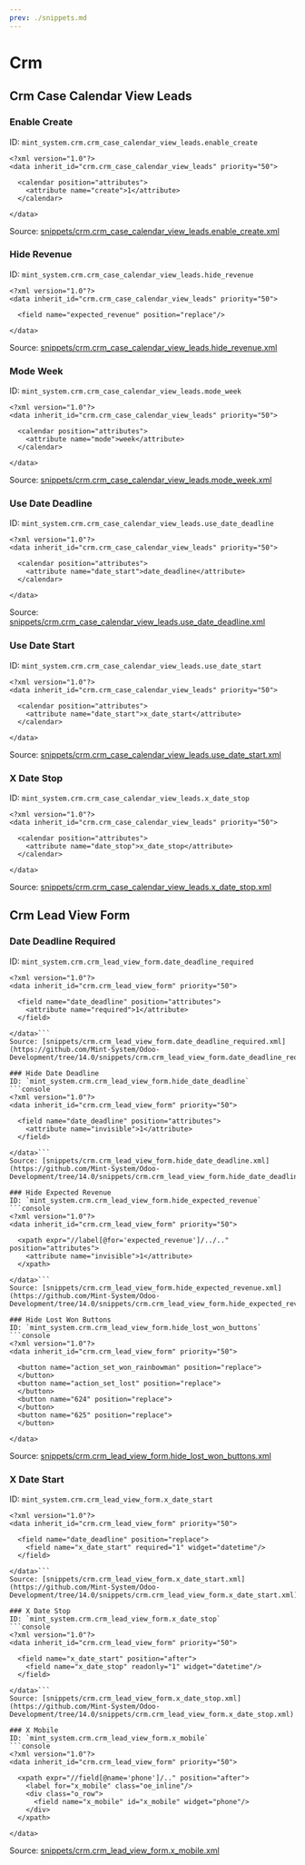 ```yaml
---
prev: ./snippets.md
---
```

# Crm
## Crm Case Calendar View Leads  
### Enable Create  
ID: `mint_system.crm.crm_case_calendar_view_leads.enable_create`  
```console
<?xml version="1.0"?>
<data inherit_id="crm.crm_case_calendar_view_leads" priority="50">

  <calendar position="attributes">
    <attribute name="create">1</attribute>
  </calendar>

</data>
```
Source: [snippets/crm.crm_case_calendar_view_leads.enable_create.xml](https://github.com/Mint-System/Odoo-Development/tree/14.0/snippets/crm.crm_case_calendar_view_leads.enable_create.xml)

### Hide Revenue  
ID: `mint_system.crm.crm_case_calendar_view_leads.hide_revenue`  
```console
<?xml version="1.0"?>
<data inherit_id="crm.crm_case_calendar_view_leads" priority="50">

  <field name="expected_revenue" position="replace"/>

</data>
```
Source: [snippets/crm.crm_case_calendar_view_leads.hide_revenue.xml](https://github.com/Mint-System/Odoo-Development/tree/14.0/snippets/crm.crm_case_calendar_view_leads.hide_revenue.xml)

### Mode Week  
ID: `mint_system.crm.crm_case_calendar_view_leads.mode_week`  
```console
<?xml version="1.0"?>
<data inherit_id="crm.crm_case_calendar_view_leads" priority="50">

  <calendar position="attributes">
    <attribute name="mode">week</attribute>
  </calendar>

</data>
```
Source: [snippets/crm.crm_case_calendar_view_leads.mode_week.xml](https://github.com/Mint-System/Odoo-Development/tree/14.0/snippets/crm.crm_case_calendar_view_leads.mode_week.xml)

### Use Date Deadline  
ID: `mint_system.crm.crm_case_calendar_view_leads.use_date_deadline`  
```console
<?xml version="1.0"?>
<data inherit_id="crm.crm_case_calendar_view_leads" priority="50">

  <calendar position="attributes">
    <attribute name="date_start">date_deadline</attribute>
  </calendar>

</data>
```
Source: [snippets/crm.crm_case_calendar_view_leads.use_date_deadline.xml](https://github.com/Mint-System/Odoo-Development/tree/14.0/snippets/crm.crm_case_calendar_view_leads.use_date_deadline.xml)

### Use Date Start  
ID: `mint_system.crm.crm_case_calendar_view_leads.use_date_start`  
```console
<?xml version="1.0"?>
<data inherit_id="crm.crm_case_calendar_view_leads" priority="50">

  <calendar position="attributes">
    <attribute name="date_start">x_date_start</attribute>
  </calendar>

</data>
```
Source: [snippets/crm.crm_case_calendar_view_leads.use_date_start.xml](https://github.com/Mint-System/Odoo-Development/tree/14.0/snippets/crm.crm_case_calendar_view_leads.use_date_start.xml)

### X Date Stop  
ID: `mint_system.crm.crm_case_calendar_view_leads.x_date_stop`  
```console
<?xml version="1.0"?>
<data inherit_id="crm.crm_case_calendar_view_leads" priority="50">

  <calendar position="attributes">
    <attribute name="date_stop">x_date_stop</attribute>
  </calendar>

</data>
```
Source: [snippets/crm.crm_case_calendar_view_leads.x_date_stop.xml](https://github.com/Mint-System/Odoo-Development/tree/14.0/snippets/crm.crm_case_calendar_view_leads.x_date_stop.xml)

## Crm Lead View Form  
### Date Deadline Required  
ID: `mint_system.crm.crm_lead_view_form.date_deadline_required`  
```console
<?xml version="1.0"?>
<data inherit_id="crm.crm_lead_view_form" priority="50">

  <field name="date_deadline" position="attributes">
    <attribute name="required">1</attribute>
  </field>

</data>```
Source: [snippets/crm.crm_lead_view_form.date_deadline_required.xml](https://github.com/Mint-System/Odoo-Development/tree/14.0/snippets/crm.crm_lead_view_form.date_deadline_required.xml)

### Hide Date Deadline  
ID: `mint_system.crm.crm_lead_view_form.hide_date_deadline`  
```console
<?xml version="1.0"?>
<data inherit_id="crm.crm_lead_view_form" priority="50">

  <field name="date_deadline" position="attributes">
    <attribute name="invisible">1</attribute>
  </field>

</data>```
Source: [snippets/crm.crm_lead_view_form.hide_date_deadline.xml](https://github.com/Mint-System/Odoo-Development/tree/14.0/snippets/crm.crm_lead_view_form.hide_date_deadline.xml)

### Hide Expected Revenue  
ID: `mint_system.crm.crm_lead_view_form.hide_expected_revenue`  
```console
<?xml version="1.0"?>
<data inherit_id="crm.crm_lead_view_form" priority="50">

  <xpath expr="//label[@for='expected_revenue']/../.." position="attributes">
    <attribute name="invisible">1</attribute>
  </xpath>

</data>```
Source: [snippets/crm.crm_lead_view_form.hide_expected_revenue.xml](https://github.com/Mint-System/Odoo-Development/tree/14.0/snippets/crm.crm_lead_view_form.hide_expected_revenue.xml)

### Hide Lost Won Buttons  
ID: `mint_system.crm.crm_lead_view_form.hide_lost_won_buttons`  
```console
<?xml version="1.0"?>
<data inherit_id="crm.crm_lead_view_form" priority="50">

  <button name="action_set_won_rainbowman" position="replace">
  </button>
  <button name="action_set_lost" position="replace">
  </button>
  <button name="624" position="replace">
  </button>
  <button name="625" position="replace">
  </button>

</data>
```
Source: [snippets/crm.crm_lead_view_form.hide_lost_won_buttons.xml](https://github.com/Mint-System/Odoo-Development/tree/14.0/snippets/crm.crm_lead_view_form.hide_lost_won_buttons.xml)

### X Date Start  
ID: `mint_system.crm.crm_lead_view_form.x_date_start`  
```console
<?xml version="1.0"?>
<data inherit_id="crm.crm_lead_view_form" priority="50">

  <field name="date_deadline" position="replace">
    <field name="x_date_start" required="1" widget="datetime"/>
  </field>

</data>```
Source: [snippets/crm.crm_lead_view_form.x_date_start.xml](https://github.com/Mint-System/Odoo-Development/tree/14.0/snippets/crm.crm_lead_view_form.x_date_start.xml)

### X Date Stop  
ID: `mint_system.crm.crm_lead_view_form.x_date_stop`  
```console
<?xml version="1.0"?>
<data inherit_id="crm.crm_lead_view_form" priority="50">

  <field name="x_date_start" position="after">
    <field name="x_date_stop" readonly="1" widget="datetime"/>
  </field>

</data>```
Source: [snippets/crm.crm_lead_view_form.x_date_stop.xml](https://github.com/Mint-System/Odoo-Development/tree/14.0/snippets/crm.crm_lead_view_form.x_date_stop.xml)

### X Mobile  
ID: `mint_system.crm.crm_lead_view_form.x_mobile`  
```console
<?xml version="1.0"?>
<data inherit_id="crm.crm_lead_view_form" priority="50">

  <xpath expr="//field[@name='phone']/.." position="after">
    <label for="x_mobile" class="oe_inline"/>
    <div class="o_row">
      <field name="x_mobile" id="x_mobile" widget="phone"/>
    </div>
  </xpath>

</data>
```
Source: [snippets/crm.crm_lead_view_form.x_mobile.xml](https://github.com/Mint-System/Odoo-Development/tree/14.0/snippets/crm.crm_lead_view_form.x_mobile.xml)

